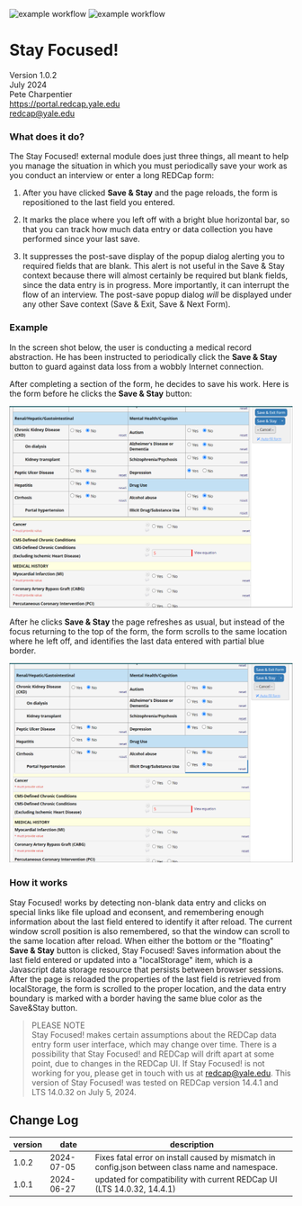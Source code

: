 ![example workflow](https://github.com/criwebtools/Stay-Focused/actions/workflows/codeql-analysis.yml/badge.svg)
![example workflow](https://github.com/criwebtools/Stay-Focused/actions/workflows/sonarcloud.yml/badge.svg)

# Stay Focused!
Version 1.0.2   
July 2024  
Pete Charpentier  
https://portal.redcap.yale.edu  
redcap@yale.edu

### What does it do?
The Stay Focused! external module does just three things, all meant to help you manage the situation 
in which you must periodically save your work as you conduct an interview or enter a long REDCap form:
1. After you have clicked **Save & Stay** and the page reloads, the form is repositioned to the last field you entered.  

2. It marks the place where you left off with a bright blue horizontal bar, so that you can track
how much data entry or data collection you have performed since your last save.

3. It suppresses the post-save display of the popup dialog alerting you to required fields that are blank.
This alert is not useful in the Save & Stay context because there will almost certainly be required but blank fields,
since the data entry is in progress. More importantly, it can interrupt the flow of an interview. 
The post-save popup dialog *will* be displayed under any other Save context (Save & Exit, Save & Next Form).

### Example
In the screen shot below, the user is conducting a medical record abstraction. He has been instructed to periodically click the **Save & Stay** button to guard against data loss from a wobbly Internet connection.

After completing a section of the form, he decides to save his work. Here is the form before he clicks
the **Save & Stay** button: 

<img src="./images/stay_focused_before_save.png" alt="image of form before save and stay" />

After he clicks **Save & Stay** the page refreshes as usual, but instead of
the focus returning to the top of the form, the form scrolls
to the same location where he left off, and identifies the last data entered with partial blue border.

<img src="./images/stay_focused_after_save.png" alt="image of form after page reload following save and stay" />

### How it works
Stay Focused! works by detecting non-blank data entry and clicks on special links like file upload and econsent, and remembering enough information about the last field entered to identify it after reload. The current window scroll position is also remembered, so that the window can scroll to the same location after reload.
When either the bottom or the "floating" **Save & Stay** button is clicked, Stay Focused! Saves information about the last field entered or updated into a "localStorage" item, which is a Javascript data storage resource that persists between browser sessions. 
After the page is reloaded the properties of the last field is retrieved from localStorage, the form is scrolled to the proper
location, and the data entry boundary is marked with a border having the same blue color as the Save&Stay button.

> PLEASE NOTE  
> Stay Focused! makes certain assumptions about the REDCap data entry form user interface, which may change over time. There is a possibility that Stay Focused! and REDCap will drift apart at some point, due to changes in the REDCap UI. If Stay Focused! is not working for you, please get in touch with us at redcap@yale.edu. This version of Stay Focused! was tested on REDCap version 14.4.1 and LTS 14.0.32 on July 5, 2024.

## Change Log

| version | date | description |  
| ------- | ---- | ----------- |
| 1.0.2   | 2024-07-05 | Fixes fatal error on install caused by mismatch in config.json between class name and namespace. |
| 1.0.1 | 2024-06-27 | updated for compatibility with current REDCap UI (LTS 14.0.32, 14.4.1) |


